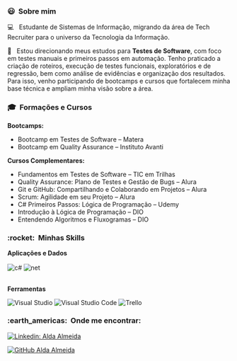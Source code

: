 <h3> 😃 &nbsp;Sobre mim </h3>

💻 &nbsp; Estudante de Sistemas de Informação, migrando da área de Tech Recruiter para o universo da Tecnologia da Informação.

🚀 &nbsp; Estou direcionando meus estudos para **Testes de Software**, com foco em testes manuais e primeiros passos em automação. Tenho praticado a criação de roteiros, execução de testes funcionais, exploratórios e de regressão, bem como análise de evidências e organização dos resultados. Para isso, venho participando de bootcamps e cursos que fortalecem minha base técnica e ampliam minha visão sobre a área.

   
<h3> 🎓 &nbsp;Formações e Cursos </h3>

**Bootcamps:**  
- Bootcamp em Testes de Software – Matera  
- Bootcamp em Quality Assurance – Instituto Avanti  

**Cursos Complementares:**  
- Fundamentos em Testes de Software – TIC em Trilhas  
- Quality Assurance: Plano de Testes e Gestão de Bugs – Alura  
- Git e GitHub: Compartilhando e Colaborando em Projetos – Alura  
- Scrum: Agilidade em seu Projeto – Alura  
- C# Primeiros Passos: Lógica de Programação – Udemy  
- Introdução à Lógica de Programação – DIO  
- Entendendo Algoritmos e Fluxogramas – DIO  
    
 <h3> :rocket: &nbsp;Minhas Skills </h3>

 
 **Aplicações e Dados**
   
  <div style="display: inline_block">
  <img align="center" alt="c#" src="https://img.shields.io/badge/C%23-239120?style=for-the-badge&logo=c-sharp&logoColor=white" />
  <img align="center" alt="net" src="https://img.shields.io/badge/.NET-5C2D91?style=for-the-badge&logo=.net&logoColor=white" />


</div><br/>


 **Ferramentas**
 
   ![Visual Studio](https://img.shields.io/badge/-Visual%20Studio-333333?style=flat&logo=visual-studio&logoColor=9400d3)
   ![Visual Studio Code](https://img.shields.io/badge/-Visual%20Studio%20Code-333333?style=flat&logo=visual-studio-code&logoColor=007ACC)
   ![Trello](https://img.shields.io/badge/-Trello-333333?style=flat&logo=trello&logoColor=007ACC)

   
 
 <h3> :earth_americas: &nbsp;Onde me encontrar: </h3>
 
 [![Linkedin: Alda Almeida](https://img.shields.io/badge/-Alda_Almeida-blue?style=flat-square&logo=Linkedin&logoColor=white&link=https://www.linkedin.com/in/aldaalmeidatech/)](https://www.linkedin.com/in/aldaalmeidatech/)

 [![GitHub Alda Almeida](https://img.shields.io/github/followers/Aldaalmeida?label=follow&style=social)](https://github.com/Aldaalmeida)
